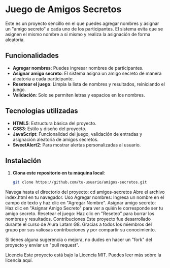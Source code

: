 # Juego de Amigos Secretos

Este es un proyecto sencillo en el que puedes agregar nombres y asignar un "amigo secreto" a cada uno de los participantes. El sistema evita que se asignen el mismo nombre a sí mismo y realiza la asignación de forma aleatoria.

## Funcionalidades
- **Agregar nombres**: Puedes ingresar nombres de participantes.
- **Asignar amigo secreto**: El sistema asigna un amigo secreto de manera aleatoria a cada participante.
- **Resetear el juego**: Limpia la lista de nombres y resultados, reiniciando el juego.
- **Validación**: Solo se permiten letras y espacios en los nombres.

## Tecnologías utilizadas
- **HTML5**: Estructura básica del proyecto.
- **CSS3**: Estilo y diseño del proyecto.
- **JavaScript**: Funcionalidad del juego, validación de entradas y asignación aleatoria de amigos secretos.
- **SweetAlert2**: Para mostrar alertas personalizadas al usuario.

## Instalación
1. **Clona este repositorio en tu máquina local**:
   ```bash
   git clone https://github.com/tu-usuario/amigos-secretos.git
Navega hasta el directorio del proyecto:
cd amigos-secretos
Abre el archivo index.html en tu navegador.
Uso
Agregar nombres: Ingresa un nombre en el campo de texto y haz clic en "Agregar Nombre".
Asignar amigo secreto: Haz clic en "Asignar Amigo Secreto" para ver a quién le corresponde ser tu amigo secreto.
Resetear el juego: Haz clic en "Reseteo" para borrar los nombres y resultados.
Contribuciones
Este proyecto fue desarrollado durante el curso de Alura Latam G8. Gracias a todos los miembros del grupo por sus valiosas contribuciones y por compartir su conocimiento.

Si tienes alguna sugerencia o mejora, no dudes en hacer un "fork" del proyecto y enviar un "pull request".

Licencia
Este proyecto está bajo la Licencia MIT. Puedes leer más sobre la licencia aquí.
